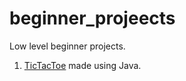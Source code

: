 # beginner_projeects
Low level beginner projects.
1. [TicTacToe](https://github.com/yashrajxchopra/beginner_projects/tree/main/TicTacToe) made using Java.
